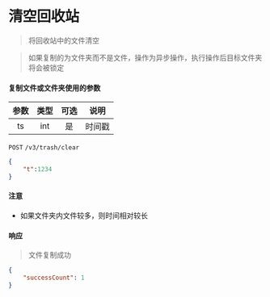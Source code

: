 # 清空回收站

> 将回收站中的文件清空

> 如果复制的为文件夹而不是文件，操作为异步操作，执行操作后目标文件夹将会被锁定

#### 复制文件或文件夹使用的参数

|  参数  	|  类型  	| 可选 	|           说明           	|
|:------:	|:------:	|:----:	|:------------------------:	|
|  ts  	| int 	|  是  	|  时间戳 	|



```POST``` ```/v3/trash/clear```


```json
{
	"t":1234
}
```




#### 注意

* 如果文件夹内文件较多，则时间相对较长

#### 响应

> 文件复制成功

```json
{
    "successCount": 1
}
```
